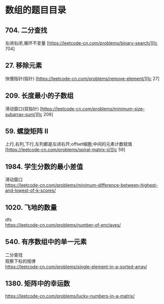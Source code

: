 # 数组的题目目录

## 704. 二分查找

左闭右闭,循环不变量
[https://leetcode-cn.com/problems/binary-search/][lc 704]

## 27. 移除元素

快慢指针(指针)
[https://leetcode-cn.com/problems/remove-element/][lc 27]

## 209. 长度最小的子数组

滑动窗口(双指针)
[https://leetcode-cn.com/problems/minimum-size-subarray-sum/][lc 209]

## 59. 螺旋矩阵 II

上行,右列,下行,左列都是左闭右开;offset缩圈;中间的元素计数赋值
[https://leetcode-cn.com/problems/spiral-matrix-ii/][lc 59]

## 1984. 学生分数的最小差值

滑动窗口  
https://leetcode-cn.com/problems/minimum-difference-between-highest-and-lowest-of-k-scores/

## 1020. 飞地的数量

dfs  
https://leetcode-cn.com/problems/number-of-enclaves/

## 540. 有序数组中的单一元素

二分查找  
观察下标的规律  
https://leetcode-cn.com/problems/single-element-in-a-sorted-array/

## 1380. 矩阵中的幸运数

https://leetcode-cn.com/problems/lucky-numbers-in-a-matrix/